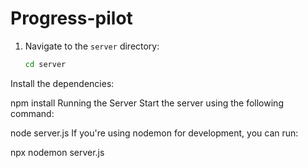 # Progress-pilot
1. Navigate to the `server` directory:

   ```bash
   cd server
Install the dependencies:


npm install
Running the Server
Start the server using the following command:


node server.js
If you're using nodemon for development, you can run:

npx nodemon server.js





